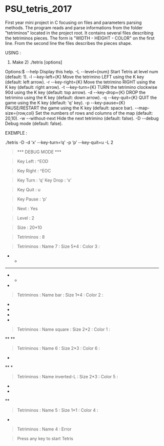 # PSU_tetris_2017
First year mini project in C focusing on files and parameters parsing methods. The program reads and parse informations from the folder "tetriminos" located in the project root. It contains several files describing the tetriminos pieces. The form is "WIDTH - HEIGHT - COLOR" on the first line. From the second line the files describes the pieces shape.

USING :

1) Make 2) ./tetris [options]

Options:$
--help                  Display this help.
-L --level={num}        Start Tetris at level num (default: 1).
-l --key-left={K}       Move the tetrimino LEFT using the K key (default: left arrow).
-r --key-right={K}      Move the tetrimino RIGHT using the K key (default: right arrow).
-t --key-turn={K}       TURN the tetrimino clockwise 90d using the K key (default: top
arrow).
 -d --key-drop={K}      DROP the tetrimino using the K key (default: down arrow).
 -q --key-quit={K}      QUIT the game using the K key (default: 'q' key).
 -p --key-pause={K}     PAUSE/RESTART the game using the K key (default: space bar).
 --map-size={row,col}   Set the numbers of rows and columns of the map (default: 20,10).
 -w --without-next      Hide the next tetrimino (default: false).
 -D --debug             Debug mode (default: false).
 
EXEMPLE :

./tetris -D -d ‘x’ --key-turn=‘q’ -p ‘p’ --key-quit=u -L 2

> *** DEBUG MODE ***

> Key Left :  ^EOD

> Key Right :  ^EOC

> Key Turn :  ‘q’
> Key Drop :  ‘x’

> Key Quit :  u

> Key Pause :  ‘p’

> Next :  Yes

> Level :  2

> Size :  20*10

> Tetriminos :  8

> Tetriminos :  Name 7 :  Size 5*4 :  Color 3 :
  
  * *
 * * *
  * *
   *

> Tetriminos :  Name bar :  Size 1*4 :  Color 2 :

 *
 *
 *
 *

> Tetriminos :  Name square :  Size 2*2 :  Color 1 :
  
 **
 **

> Tetriminos :  Name 6 :  Size 2*3 :  Color 6 :

  *
 **
 *

> Tetriminos :  Name inverted-L :  Size 2*3 :  Color 5 :

 *
 *
 **

> Tetriminos :  Name 5 :  Size 1*1 :  Color 4 :

 *

> Tetriminos :  Name 4 :  Error

> Press any key to start Tetris
